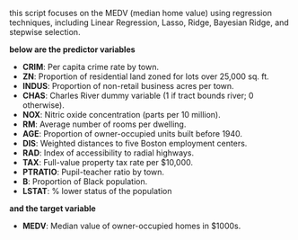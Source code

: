 this script focuses on the MEDV (median home value) using regression techniques, including Linear Regression, Lasso, Ridge, Bayesian Ridge, and stepwise selection.


**below are the predictor variables**

- **CRIM**: Per capita crime rate by town.
- **ZN**: Proportion of residential land zoned for lots over 25,000 sq. ft.
- **INDUS**: Proportion of non-retail business acres per town.
- **CHAS**: Charles River dummy variable (1 if tract bounds river; 0 otherwise).
- **NOX**: Nitric oxide concentration (parts per 10 million).
- **RM**: Average number of rooms per dwelling.
- **AGE**: Proportion of owner-occupied units built before 1940.
- **DIS**: Weighted distances to five Boston employment centers.
- **RAD**: Index of accessibility to radial highways.
- **TAX**: Full-value property tax rate per $10,000.
- **PTRATIO**: Pupil-teacher ratio by town.
- **B**: Proportion of Black population.
- **LSTAT**: % lower status of the population

**and the target variable**

- **MEDV**: Median value of owner-occupied homes in $1000s.
